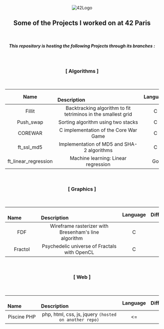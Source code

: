  <p align="center">
  <img src="https://i.imgur.com/GzO2IMr.png" alt="42Logo">
</p>
<h2 align="center">Some of the Projects I worked on at 42 Paris</h2>
<br>

<h5 align="center">  This repository is hosting the following Projects through its branches : </h5>

</br>

<h3 align="center" > [ Algorithms ] </h3> </br>

|   Name   |          Description           | Language | Difficulty |                          Link                         |
|:--------------:|:-------------------------------------------------------------:|:--------:|:----------:|:-----------------------------------------------------:|
|   Fillit  | Backtracking algorithm to fit tetriminos in the smallest grid |     C    |     🔥     |   [HERE](https://github.com/hlombard/42/tree/Fillit)  |
| Push_swap |               Sorting algorithm using two stacks              |     C    |     🔥     | [HERE](https://github.com/hlombard/42/tree/push_swap) |
|  COREWAR  |             C implementation of the Core War Game             |     C    |     🔥🔥🔥     |  [HERE](https://github.com/hlombard/42/tree/Corewar)  |
|  ft_ssl_md5 |             Implementation of MD5 and SHA-2 algorithms             |     C    |     🔥🔥     |  [HERE](https://github.com/hlombard/42/tree/ft_ssl_md5) |
|  ft_linear_regression |             Machine learning: Linear regression             |     Go    |     🔥     |  [HERE](https://github.com/hlombard/42/tree/ft_linear_regression) |
</br>

<h3 align="center" > [ Graphics ] </h3> </br>

|   Name   |          Description          | Language | Difficulty |                         Link                        |
|:-------:|:----------------------------------------------------:|:--------:|:----------:|:---------------------------------------------------:|
|   FDF   | Wireframe rasterizer with Bresenham's line algorithm   |     C    |     🔥     |   [HERE](https://github.com/hlombard/42/tree/FdF)   |
| Fractol |     Psychedelic universe of Fractals with OpenCL     |     C    |     🔥     | [HERE](https://github.com/hlombard/42/tree/fractol) |
</br>

<h3 align="center" > [ Web ] </h3> </br>

|   Name   |           Description          | Language | Difficulty |                       Link                      |
|:-----------:|:--------------------------:|:--------:|:----------:|:-----------------------------------------------:|
| Piscine PHP | php, html, css, js, jquery ``(hosted on another repo)`` |    <=   |     🔥    | [HERE](https://github.com/hlombard/Piscine_PHP) |
</br>
